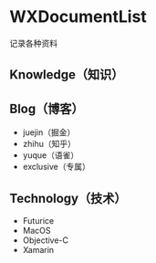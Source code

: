 # WXDocumentList
记录各种资料



## Knowledge（知识）



## Blog（博客）

- juejin（掘金）
- zhihu（知乎）
- yuque（语雀）
- exclusive（专属）



## Technology（技术）

- Futurice
- MacOS
- Objective-C
- Xamarin







